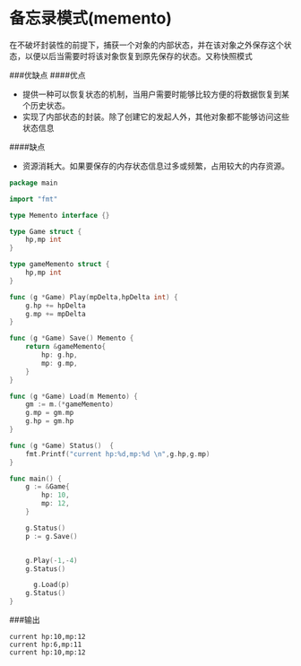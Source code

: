 # 备忘录模式(memento)

在不破坏封装性的前提下，捕获一个对象的内部状态，并在该对象之外保存这个状态，以便以后当需要时将该对象恢复到原先保存的状态。又称快照模式

###优缺点
####优点

- 提供一种可以恢复状态的机制，当用户需要时能够比较方便的将数据恢复到某个历史状态。
- 实现了内部状态的封装。除了创建它的发起人外，其他对象都不能够访问这些状态信息

####缺点

- 资源消耗大。如果要保存的内存状态信息过多或频繁，占用较大的内存资源。


```go
package main

import "fmt"

type Memento interface {}

type Game struct {
	hp,mp int
}

type gameMemento struct {
	hp,mp int
}

func (g *Game) Play(mpDelta,hpDelta int) {
	g.hp += hpDelta
	g.mp += mpDelta
}

func (g *Game) Save() Memento {
	return &gameMemento{
		hp: g.hp,
		mp: g.mp,
	}
}

func (g *Game) Load(m Memento) {
	gm := m.(*gameMemento)
	g.mp = gm.mp
	g.hp = gm.hp
}

func (g *Game) Status()  {
	fmt.Printf("current hp:%d,mp:%d \n",g.hp,g.mp)
}

func main() {
	g := &Game{
		hp: 10,
		mp: 12,
	}

	g.Status()
	p := g.Save()


	g.Play(-1,-4)
	g.Status()

      g.Load(p)
	g.Status()
}

```

###输出

```
current hp:10,mp:12 
current hp:6,mp:11 
current hp:10,mp:12 
```




















